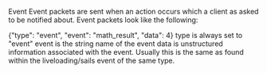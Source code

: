 Event
Event packets are sent when an action occurs which a client as asked to be notified about. Event packets look like the following:

{"type": "event", "event": "math_result", "data": 4}
type is always set to "event"
event is the string name of the event
data is unstructured information associated with the event. Usually this is the same as found within the liveloading/sails event of the same type.
